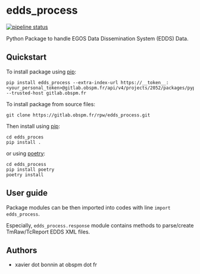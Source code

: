 edds_process
============

[![pipeline status](https://gitlab.obspm.fr/rpw/edds_process/badges/develop/pipeline.svg)](https://gitlab.obspm.fr/rpw/edds_process/pipelines)

Python Package to handle EGOS Data Dissemination System (EDDS) Data.

## Quickstart

To install package using [pip](https://pypi.org/project/pip-tools/):

```
pip install edds_process --extra-index-url https://__token__:<your_personal_token>@gitlab.obspm.fr/api/v4/projects/2052/packages/pypi/simple --trusted-host gitlab.obspm.fr
```

To install package from source files:

```
git clone https://gitlab.obspm.fr/rpw/edds_process.git
```

Then install using [pip](https://pypi.org/project/pip-tools/):

```
cd edds_proces
pip install .
```

or using [poetry](https://python-poetry.org/):

```
cd edds_process
pip install poetry
poetry install
```

## User guide

Package modules can be then imported into codes with line `import edds_process`.

Especially, `edds_process.response` module contains methods to parse/create TmRaw/TcReport EDDS XML files.

## Authors

- xavier dot bonnin at obspm dot fr
